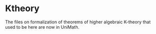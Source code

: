 Ktheory
=======

The files on formalization of theorems of higher algebraic K-theory
that used to be here are now in UniMath.
